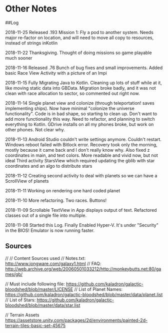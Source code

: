 # Other Notes

##Log

2018-11-25 Released .193 Mission 1: Fly a pod to another system. Needs major re-factor on location, and will need to 
move all copy to resources, instead of strings inKotlin

2018-11-22 Thanksgiving. Thought of doing missions so game playable much sooner

2018-11-16
Released .76 Bunch of bug fixes and small improvements. Added basic Race View Activity with a picture of an Impi

2018-11-15
Fully Migrating Java to Kotlin. Cleaning up lots of stuff while at it, like moving static data into GBData. Migration
broke badly, and it was not clean with race allocation to sector, so commented out right now.

2018-11-14
Single planet view and colonize (through teleportation! saves implementing ships). Now have minimal "colonize the
universe functionality". Code is in bad shape, so starting to clean up. Don't want to add more functionality this way.
Need to refactor, and planning to switch everything to Kotlin. GDrive installs on all my phones broke, but work on other
phones. Not clear why.

2018-11-13
Android Studio couldn't write settings anymore. Couldn't restart. Windows reboot failed with Bitlock error. Recovery
took only the morning, mostly because it came back and I don't really know why.
Also fixed z coordinates in main, and text colors. More readable and vivid now, but not ideal
Third activity StarsView which required updating the gblib with star coordinates and an algo to distribute stars

2018-11-12
Creating second activity to deal with planets so we can have a ScrollView of planets

2018-11-11
Working on rendering one hard coded planet

2018-11-10
More refactoring. Two races. Buttons!

2018-11-09
Scrollable TextView in App displays output of text. Refactored classes out of a single file into multiple.

2018-11-08
Started this Log. Finally Enabled Hyper-V. It's under "Security" in the BIOS! Emulator is now running faster.


## Sources
//
// Content Sources used
// Notes.txt: http://www.jongware.com/galaxy1.html
// FAQ: http://web.archive.org/web/20060501033212/http://monkeybutts.net:80/games/gb/

// Must include following file: https://github.com/kaladron/galactic-bloodshed/blob/master/LICENSE
// List of Planet Names: https://github.com/kaladron/galactic-bloodshed/blob/master/data/planet.list
// List of Stars: https://github.com/kaladron/galactic-bloodshed/blob/master/data/star.list

// Terrain Assets
https://assetstore.unity.com/packages/2d/environments/painted-2d-terrain-tiles-basic-set-45675

